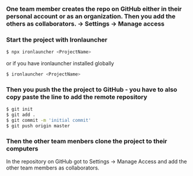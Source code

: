### One team member creates the repo on GitHub either in their personal account or as an organization. Then you add the others as collaborators. -> Settings -> Manage access


### Start the project with Ironlauncher

```bash
$ npx ironlauncher <ProjectName>
```
or if you have ironlauncher installed globally
```bash
$ ironlauncher <ProjectName>
```

### Then you push the the project to GitHub - you have to also copy paste the line to add the remote repository

```bash
$ git init
$ git add .
$ git commit -m 'initial commit'
$ git push origin master
```

### Then the other team menbers clone the project to their computers

In the repository on GitHub got to Settings -> Manage Access and add the other team members as collaborators.